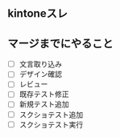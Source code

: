 ## kintoneスレ


## マージまでにやること

- [ ] 文言取り込み
- [ ] デザイン確認
- [ ] レビュー
- [ ] 既存テスト修正
- [ ] 新規テスト追加
- [ ] スクショテスト追加
- [ ] スクショテスト実行
